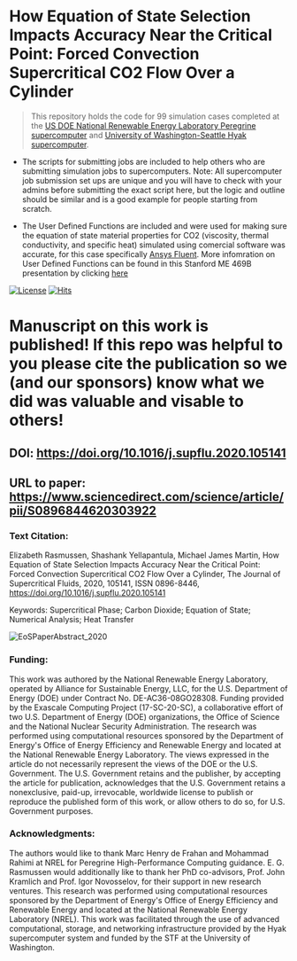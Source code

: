 # How Equation of State Selection Impacts Accuracy Near the Critical Point: Forced Convection Supercritical CO2 Flow Over a Cylinder

> This repository holds the code for 99 simulation cases completed at the [US DOE National Renewable Energy Laboratory Peregrine supercomputer](https://www.nrel.gov/computational-science/hpc-user-facility.html) and [University of Washington-Seattle Hyak supercomputer](https://uw.service-now.com/sp?id=sc_entry&sys_id=bbcd76e1db12bb8037ae9ec6db961948&sysparm_category=d103f865dba2bf40d6a77a8eaf9619b2). 


- The scripts for submitting jobs are included to help others who are submitting simulation jobs to supercomputers. Note: All supercomputer job submission set ups are unique and you will have to check with your admins before submitting the exact script here, but the logic and outline should be similar and is a good example for people starting from scratch.

- The User Defined Functions are included and were used for making sure the equation of state material properties for CO2 (viscosity, thermal conductivity, and specific heat) simulated using comercial software was accurate, for this case specifically [Ansys Fluent](http://www.ansys.com/). More infomration on User Defined Functions can be found in this Stanford ME 469B presentation by clicking [here](https://web.stanford.edu/class/me469b/handouts/programming.pdf)

<a href="https://github.com/antonkomarev/github-profile-views-counter/blob/master/LICENSE"><img src="https://img.shields.io/github/license/antonkomarev/github-profile-views-counter.svg?style=flat-square" alt="License"></a> [![Hits](https://hits.seeyoufarm.com/api/count/incr/badge.svg?url=https%3A%2F%2Fgithub.com%2Ferasmuss%2FEquationsofStateData&count_bg=%2379C83D&title_bg=%23555555&icon=prometheus.svg&icon_color=%23E7E7E7&title=hits&edge_flat=false)](https://hits.seeyoufarm.com)
# Manuscript on this work is published! If this repo was helpful to you please cite the publication so we (and our sponsors) know what we did was valuable and visable to others!
## DOI: https://doi.org/10.1016/j.supflu.2020.105141
## URL to paper: https://www.sciencedirect.com/science/article/pii/S0896844620303922 

### Text Citation: 
Elizabeth Rasmussen, Shashank Yellapantula, Michael James Martin,
How Equation of State Selection Impacts Accuracy Near the Critical Point: Forced Convection Supercritical CO2 Flow Over a Cylinder,
The Journal of Supercritical Fluids, 2020, 105141, ISSN 0896-8446, https://doi.org/10.1016/j.supflu.2020.105141 

Keywords: Supercritical Phase; Carbon Dioxide; Equation of State; Numerical Analysis; Heat Transfer

![EoSPaperAbstract_2020](https://user-images.githubusercontent.com/40575244/104054863-b51c1380-51a2-11eb-9b82-f23c5585acac.jpg)


### Funding: 
This work was authored by the National Renewable Energy Laboratory, operated by Alliance for Sustainable Energy, LLC, for the U.S. Department of Energy (DOE) under Contract No. DE-AC36-08GO28308. Funding provided by the Exascale Computing Project (17-SC-20-SC), a collaborative effort of two U.S. Department of Energy (DOE) organizations, the Office of Science and the National Nuclear Security Administration. The research was performed using computational resources sponsored by the Department of Energy's Office of Energy Efficiency and Renewable Energy and located at the National Renewable Energy Laboratory. The views expressed in the article do not necessarily represent the views of the DOE or the U.S. Government. The U.S. Government retains and the publisher, by accepting the article for publication, acknowledges that the U.S. Government retains a nonexclusive, paid-up, irrevocable, worldwide license to publish or reproduce the published form of this work, or allow others to do so, for U.S. Government purposes.

### Acknowledgments:
The authors would like to thank Marc Henry de Frahan and Mohammad Rahimi at NREL for Peregrine High-Performance Computing guidance. E. G. Rasmussen would additionally like to thank her PhD co-advisors, Prof. John Kramlich and Prof. Igor Novosselov, for their support in new research ventures. This research was performed using computational resources sponsored by the Department of Energy's Office of Energy Efficiency and Renewable Energy and located at the National Renewable Energy Laboratory (NREL). This work was facilitated through the use of advanced computational, storage, and networking infrastructure provided by the Hyak supercomputer system and funded by the STF at the University of Washington.
